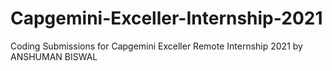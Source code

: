 # Capgemini-Exceller-Internship-2021
Coding Submissions for Capgemini Exceller Remote Internship 2021 by ANSHUMAN BISWAL

